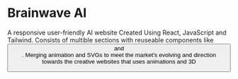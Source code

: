 # Brainwave AI

A responsive user-friendly AI website Created Using React, JavaScript and Tailwind.
Consists of multible sections with reuseable components like <Button> and <Section>.
Merging animation and SVGs to meet the market's evolving and direction towards the creative websites that uses animations and 3D 


